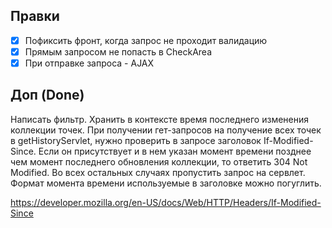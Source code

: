 ## Правки
- [x] Пофиксить фронт, когда запрос не проходит валидацию
- [x] Прямым запросом не попасть в CheckArea
- [x] При отправке запроса - AJAX

## Доп (Done)
Написать фильтр. Хранить в контексте время последнего изменения коллекции точек. При получении гет-запросов на получение всех точек в getHistoryServlet, нужно проверить в запросе заголовок If-Modified-Since. Если он присутствует и в нем указан момент времени позднее чем момент последнего обновления коллекции, то ответить 304 Not Modified. Во всех остальных случаях пропустить запрос на сервлет. Формат момента времени используемые в заголовке можно погуглить.

https://developer.mozilla.org/en-US/docs/Web/HTTP/Headers/If-Modified-Since